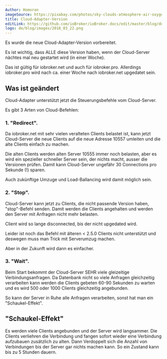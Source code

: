 ```yaml
---
Author: Homoran
imageSource: https://pixabay.com/photos/sky-clouds-atmosphere-air-oxygen-1441936/
title: Cloud-Adapter-Version
editLink: https://github.com/ioBroker/ioBroker.docs/edit/master/blog/de/2018_03_17.md
logo: de/blog/images/2018_03_22.png
---
```

Es wurde die neue Cloud-Adapter-Version vorbereitet.
<!-- ID: 877194 -->

Es ist wichtig, dass ALLE diese Version haben, wenn der Cloud-Server nächtes mal neu gestartet wird (in einer Woche).
<!-- ID: 830292 -->

Das ist gültig für iobroker.net und auch für iobroker.pro. Allerdings iobroker.pro wird nach ca. einer Woche nach iobroker.net upgedatet sein.
<!-- ID: 132711 -->

## Was ist geändert
<!-- ID: 163484 -->
Cloud-Adapter unterstützt jetzt die Steuerungsbefehle vom Cloud-Server.
<!-- ID: 322795 -->

Es gibt 3 Arten von Cloud-Befehlen:
<!-- ID: 700672 -->

### 1. "Redirect".
<!-- ID: 914365 -->
Da iobroker.net mit sehr vielen veralteten Clients belastet ist, kann jetzt Cloud-Server die neue Clients auf die neue Adresse 10557 umleiten und die alte Clients einfach zu machen.
<!-- ID: 70312 -->

Die alten Clients werden alten Server 10555 immer noch belasten, aber es wird ein spezieller schneller Server sein, der nichts macht, ausser die Versionen prüfen. Damit kann Cloud-Server ungefähr 30 Connections pro Sekunde (!) sparen.
<!-- ID: 537155 -->

Auch zukünftige Umzuge und Load-Ballancing wird damit möglich sein.
<!-- ID: 726863 -->

### 2. "Stop".
<!-- ID: 225461 -->
Cloud-Server kann jetzt zu Clients, die nicht passende Version haben, "stop"-Befehl senden. Damit werden die Clients angehalten und werden den Server mit Anfragen nicht mehr belasten.
<!-- ID: 112607 -->

Client wird so lange disconnected, bis der nicht upgedated wird.
<!-- ID: 333148 -->

Leider ist noch das Befehl mit älteren < 2.5.0 Clients nicht unterstützt und deswegen muss man Trick mit Serverumzug machen.
<!-- ID: 101539 -->

Aber in der Zukunft wird dann es einfacher.
<!-- ID: 439555 -->

### 3. "Wait".
<!-- ID: 217781 -->
Beim Start bekommt der Cloud-Server SEHR viele gleizeitige Verbindungsanfragen. Da Datenbank nicht so viele Anfragen gleichzeitig verarbeiten kann werden die Clients gebeten 60-90 Sekunden zu warten und es wird 500 oder 1000 Clients gleichzeitig angebunden.
<!-- ID: 973913 -->

So kann der Server in Ruhe alle Anfragen verarbeiten, sonst hat man ein "Schaukel-Effekt".
<!-- ID: 831482 -->

## "Schaukel-Effekt"
<!-- ID: 339790 -->
Es werden viele Clients angebunden und der Server wird langsammer. Die Clients verliehren die Verbindung und fangen sofort wieder eine Verbindung aufzubauen zusätzlich zu alten. Dann Verdoppelt sich die Anzahl von Verbindungen bis der Server gar nichts machen kann. So ein Zustand kann bis zu 5 Stunden dauern.
<!-- ID: 213097 -->

